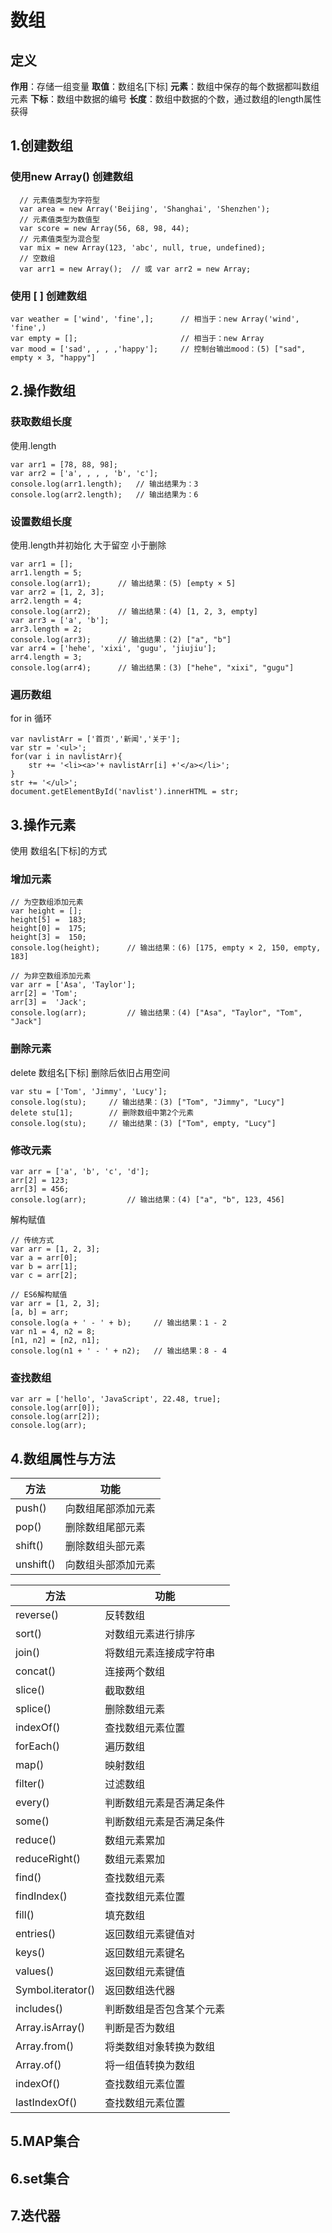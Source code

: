 # 数组

## 定义
**作用**：存储一组变量
**取值**：数组名\[下标]
**元素**：数组中保存的每个数据都叫数组元素
**下标**：数组中数据的编号
**长度**：数组中数据的个数，通过数组的length属性获得


## 1.创建数组

### 使用new Array() 创建数组

```
  // 元素值类型为字符型
  var area = new Array('Beijing', 'Shanghai', 'Shenzhen');
  // 元素值类型为数值型
  var score = new Array(56, 68, 98, 44);
  // 元素值类型为混合型
  var mix = new Array(123, 'abc', null, true, undefined);
  // 空数组
  var arr1 = new Array();  // 或 var arr2 = new Array;
```

### 使用 [ ] 创建数组

```
var weather = ['wind', 'fine',];      // 相当于：new Array('wind', 'fine',)
var empty = [];                       // 相当于：new Array
var mood = ['sad', , , ,'happy'];     // 控制台输出mood：(5) ["sad", empty × 3, "happy"]
```

## 2.操作数组
### 获取数组长度
使用.length

```
var arr1 = [78, 88, 98];
var arr2 = ['a', , , , 'b', 'c'];
console.log(arr1.length);   // 输出结果为：3
console.log(arr2.length);   // 输出结果为：6
```

### 设置数组长度
使用.length并初始化
大于留空
小于删除
 
```
var arr1 = [];
arr1.length = 5;
console.log(arr1);      // 输出结果：(5) [empty × 5]
var arr2 = [1, 2, 3];
arr2.length = 4; 
console.log(arr2);      // 输出结果：(4) [1, 2, 3, empty]
var arr3 = ['a', 'b'];
arr3.length = 2; 
console.log(arr3);      // 输出结果：(2) ["a", "b"]
var arr4 = ['hehe', 'xixi', 'gugu', 'jiujiu'];
arr4.length = 3; 
console.log(arr4);      // 输出结果：(3) ["hehe", "xixi", "gugu"]
```

### 遍历数组
for in 循环
```
var navlistArr = ['首页','新闻','关于'];
var str = '<ul>';
for(var i in navlistArr){
    str += '<li><a>'+ navlistArr[i] +'</a></li>';
}
str += '</ul>';
document.getElementById('navlist').innerHTML = str;
```

## 3.操作元素

使用 数组名\[下标]的方式

### 增加元素

```
// 为空数组添加元素
var height = [];
height[5] =  183;
height[0] =  175;
height[3] =  150;
console.log(height);      // 输出结果：(6) [175, empty × 2, 150, empty, 183]

// 为非空数组添加元素
var arr = ['Asa', 'Taylor'];
arr[2] = 'Tom';
arr[3] =  'Jack';
console.log(arr);         // 输出结果：(4) ["Asa", "Taylor", "Tom", "Jack"]
```

### 删除元素

delete 数组名\[下标]
删除后依旧占用空间

```
var stu = ['Tom', 'Jimmy', 'Lucy'];
console.log(stu);     // 输出结果：(3) ["Tom", "Jimmy", "Lucy"]
delete stu[1];        // 删除数组中第2个元素
console.log(stu);     // 输出结果：(3) ["Tom", empty, "Lucy"]
```

### 修改元素

```
var arr = ['a', 'b', 'c', 'd'];
arr[2] = 123;
arr[3] = 456;
console.log(arr);         // 输出结果：(4) ["a", "b", 123, 456]
```

解构赋值
```
// 传统方式
var arr = [1, 2, 3];
var a = arr[0];
var b = arr[1];
var c = arr[2];
```
```
// ES6解构赋值
var arr = [1, 2, 3];
[a, b] = arr;
console.log(a + ' - ' + b);     // 输出结果：1 - 2
var n1 = 4, n2 = 8;
[n1, n2] = [n2, n1];
console.log(n1 + ' - ' + n2);   // 输出结果：8 - 4
```


### 查找数组

```
var arr = ['hello', 'JavaScript', 22.48, true];
console.log(arr[0]);
console.log(arr[2]);
console.log(arr);
```

## 4.数组属性与方法

|方法|功能|
|--|--|
|push()|向数组尾部添加元素|
|pop()|删除数组尾部元素|
|shift()|删除数组头部元素|
|unshift()|向数组头部添加元素|

|方法|功能|
|--|--|
|reverse()|反转数组|
|sort()|对数组元素进行排序|
|join()|将数组元素连接成字符串|
|concat()|连接两个数组|
|slice()|截取数组|
|splice()|删除数组元素|
|indexOf()|查找数组元素位置|
|forEach()|遍历数组|
|map()|映射数组|
|filter()|过滤数组|
|every()|判断数组元素是否满足条件|
|some()|判断数组元素是否满足条件|
|reduce()|数组元素累加|
|reduceRight()|数组元素累加|
|find()|查找数组元素|
|findIndex()|查找数组元素位置|
|fill()|填充数组|
|entries()|返回数组元素键值对|
|keys()|返回数组元素键名|
|values()|返回数组元素键值|
|Symbol.iterator()|返回数组迭代器|
|includes()|判断数组是否包含某个元素|
|Array.isArray()|判断是否为数组|
|Array.from()|将类数组对象转换为数组|
|Array.of()|将一组值转换为数组|
|indexOf()|查找数组元素位置|
|lastIndexOf()|查找数组元素位置|

## 5.MAP集合


## 6.set集合



## 7.迭代器


